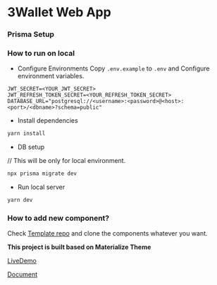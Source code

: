 # 3Wallet Web App

### Prisma Setup

### How to run on local

- Configure Environments
Copy `.env.example` to `.env` and Configure environment variables.

```
JWT_SECRET=<YOUR_JWT_SECRET>
JWT_REFRESH_TOKEN_SECRET=<YOUR_REFRESH_TOKEN_SECRET>
DATABASE_URL="postgresql://<username>:<password>@<host>:<port>/<dbname>?schema=public"
```

- Install dependencies
```sh
yarn install
```

- DB setup

// This will be only for local environment.
```sh
npx prisma migrate dev
```

- Run local server 
```sh
yarn dev
```

### How to add new component?
Check [Template repo](https://github.com/Join3Wallet/3wallet-mui-template) and clone the components whatever you want.

**This project is built based on Materialize Theme**



[LiveDemo](https://pixinvent.com/demo/materialize-mui-react-nextjs-admin-template/demo-1/dashboards/crm/)

[Document](https://pixinvent.com/demo/materialize-mui-react-nextjs-admin-template/documentation/guide/)
